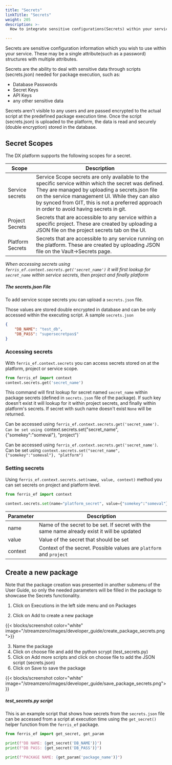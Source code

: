```yaml
---
title: "Secrets"
linkTitle: "Secrets"
weight: 205
description: >-
  How to integrate sensitive configurations(Secrets) within your services

---
```

Secrets are sensitive configuration information which you wish to use within your service. These may be a single attribute(such as a password) structures with multiple attributes.

Secrets are the ability to deal with sensitive data through scripts (secrets.json) needed for package execution, such as:

- Database Passwords 
- Secret Keys 
- API Keys
- any other sensitive data

Secrets aren't visible to any users and are passed encrypted to the actual script at the predefined package execution time. Once the script (secrets.json) is uploaded to the platform, the data is read and securely (double encryption) stored in the database.

## Secret Scopes

The DX platform supports the following scopes for a secret.

| Scope            | Description                                                  |
| ---------------- | ------------------------------------------------------------ |
| Service secrets  | Service Scope secrets are only available to the specific service within which the secret was defined. They are managed by uploading a secrets.json file on the service management UI. While they can also by synced from GIT, this is not a preferred approach in order to avoid having secrets in git. |
| Project Secrets  | Secrets that are accessible to any service within a specific project. These are created by uploading a JSON file on the project secrets tab on the UI. |
| Platform Secrets | Secrets that are accessible to any service running on the platform. These are created by uploading JSON file on the Vault->Secrets page. |

*When accessing secrets using `ferris_ef.context.secrets.get('secret_name')` it will first lookup for `secret_name` within service secrets, then project and finally platform*

##### The secrets.json File

To add service scope secrets you can upload a `secrets.json` file.

Those values are stored double encrypted in database and can be only accessed within the executing script. A sample `secrets.json`

```json
{
    "DB_NAME": "test_db",
    "DB_PASS": "supersecretpas$"
}
```

### Accessing secrets

With `ferris_ef.context.secrets` you can access secrets stored on at the platform, project or service scope.   



```python
from ferris_ef import context
context.secrets.get('secret_name')
```



This command will first lookup for secret named `secret_name` within package secrets (defined in `secrets.json` file of the package). If such key doesn't exist it will lookup for it within project secrets, and finally within platform's secrets. If secret with such name doesn't exist `None` will be returned.

Can be accessed using `ferris_ef.context.secrets.get('secret_name'). Can be set using `context.secrets.set("secret_name", {"somekey":"someval"}, "project")`

Can be accessed using `ferris_ef.context.secrets.get('secret_name')`. Can be set using `context.secrets.set("secret_name", {"somekey":"someval"}, "platform")`

### Setting secrets

Using `ferris_ef.context.secrets.set(name, value, context)` method you can set secrets on project and platform level.   

```python
from ferris_ef import context

context.secrets.set(name="platform_secret", value={"somekey":"someval"}, context="platform")
```

| Parameter | Description                                                                                 |
|-----------|---------------------------------------------------------------------------------------------|
| name | Name of the secret to be set. If secret with the same name already exist it will be updated |
| value | Value of the secret that should be set |
| context | Context of the secret. Possible values are `platform` and `project` |



## Create a new package

Note that the package creation was presented in another submenu of the User Guide, so only the needed parameters will be filled in the package to showcase the Secrets functionality.

1. Click on Executions in the left side menu and on Packages

2. Click on Add to create a new package

{{< blocks/screenshot color="white" image="/streamzero/images/developer_guide/create_package_secrets.png">}}

3. Name the package
4. Click on choose file and add the python scrypt (test_secrets.py)
5. Click on Add more scripts and click on choose file to add the JSON script (secrets.json)
6. Click on Save to save the package

{{< blocks/screenshot color="white" image="/streamzero/images/developer_guide/save_package_secrets.png">}}

##### test_secrets.py script

This is an example script that shows how secrets from the `secrets.json` file can be accessed from a script at execution time using the `get_secret()` helper function from the `ferris_ef` package.

```python
from ferris_ef import get_secret, get_param

print(f"DB NAME: {get_secret('DB_NAME')}")
print(f"DB PASS: {get_secret('DB_PASS')}")

print(f"PACKAGE NAME: {get_param('package_name')}")
```